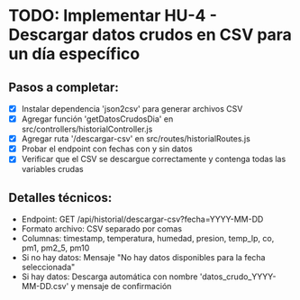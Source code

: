 # TODO: Implementar HU-4 - Descargar datos crudos en CSV para un día específico

## Pasos a completar:

- [x] Instalar dependencia 'json2csv' para generar archivos CSV
- [x] Agregar función 'getDatosCrudosDia' en src/controllers/historialController.js
- [x] Agregar ruta '/descargar-csv' en src/routes/historialRoutes.js
- [x] Probar el endpoint con fechas con y sin datos
- [x] Verificar que el CSV se descargue correctamente y contenga todas las variables crudas

## Detalles técnicos:

- Endpoint: GET /api/historial/descargar-csv?fecha=YYYY-MM-DD
- Formato archivo: CSV separado por comas
- Columnas: timestamp, temperatura, humedad, presion, temp_lp, co, pm1, pm2_5, pm10
- Si no hay datos: Mensaje "No hay datos disponibles para la fecha seleccionada"
- Si hay datos: Descarga automática con nombre 'datos_crudo_YYYY-MM-DD.csv' y mensaje de confirmación
